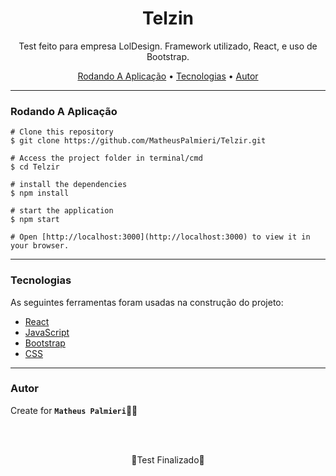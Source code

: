 <!-- Título -->

<h1 align="center">Telzin</h1>

<!-- Descrição -->

<p align="center">Test feito para empresa LolDesign. Framework utilizado, React, e uso de Bootstrap.</p>

<!-- Súmario -->

<p align="center">
 <a href="#rodando-a-aplicação">Rodando A Aplicação</a> •
 <a href="#tecnologias">Tecnologias</a> •
 <a href="#autor">Autor</a>
</p>

---

### Rodando A Aplicação

```
# Clone this repository
$ git clone https://github.com/MatheusPalmieri/Telzir.git

# Access the project folder in terminal/cmd
$ cd Telzir

# install the dependencies
$ npm install

# start the application
$ npm start

# Open [http://localhost:3000](http://localhost:3000) to view it in your browser.

```
---

### Tecnologias

As seguintes ferramentas foram usadas na construção do projeto:

- [React](https://reactnative.dev/)
- [JavaScript](https://javascript.com/)
- [Bootstrap](https://getbootstrap.com/)
- [CSS](https://html.com/css/)

---

### Autor

Create for <b>`Matheus Palmieri`</b>👨‍💻

<br>
<br>

<p align="center">🎉Test Finalizado🚀</p>

